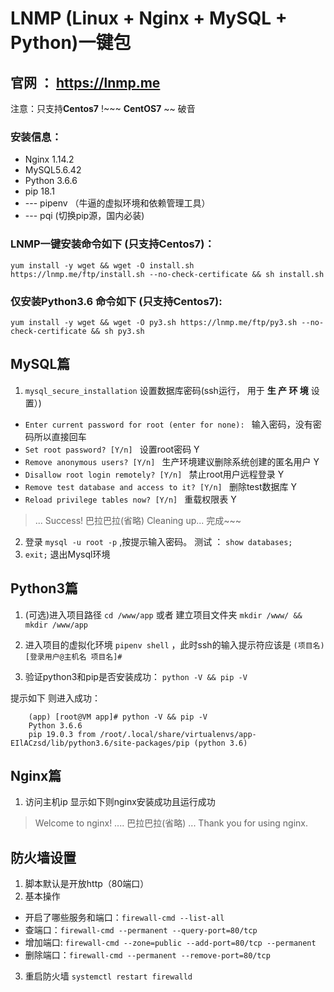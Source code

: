 # LNMP (Linux + Nginx + MySQL + Python)一键包
## 官网 ： https://lnmp.me

注意：只支持**Centos7** !~~~ **CentOS7** ~~ 破音

### 安装信息： 

 - Nginx 1.14.2 
 - MySQL5.6.42
 - Python 3.6.6
 - pip 18.1
 - --- pipenv （牛逼的虚拟环境和依赖管理工具）
 - --- pqi     (切换pip源，国内必装)

### LNMP一键安装命令如下 (只支持Centos7)：

    yum install -y wget && wget -O install.sh https://lnmp.me/ftp/install.sh --no-check-certificate && sh install.sh
    
    
### 仅安装Python3.6 命令如下 (只支持Centos7):

    yum install -y wget && wget -O py3.sh https://lnmp.me/ftp/py3.sh --no-check-certificate && sh py3.sh

## MySQL篇

 1. `mysql_secure_installation` 设置数据库密码(ssh运行， 用于 **生 产 环 境** 设置）)

 - `Enter current password for root (enter for none): ` 输入密码，没有密码所以直接回车
 -  `Set root password? [Y/n] `  设置root密码  Y  
 -  `Remove anonymous users? [Y/n] `  生产环境建议删除系统创建的匿名用户  Y
 -  `Disallow root login remotely? [Y/n] `  禁止root用户远程登录  Y
 -  `Remove test database and access to it? [Y/n] `  删除test数据库  Y
 -  `Reload privilege tables now? [Y/n] `  重载权限表  Y
>  ... Success! 巴拉巴拉(省略)  Cleaning up...    完成~~~

 2. 登录 `mysql -u root -p`  ,按提示输入密码。 测试 ： `show databases;`
 3. `exit;` 退出Mysql环境

## Python3篇
 1. (可选)进入项目路径 `cd /www/app` 或者 建立项目文件夹 `mkdir /www/ && mkdir /www/app`  

 2. 进入项目的虚拟化环境  `pipenv shell` ，此时ssh的输入提示符应该是 `(项目名)[登录用户@主机名 项目名]#`

 3.  验证python3和pip是否安装成功：
    `python -V && pip -V`

提示如下 则进入成功：

        (app) [root@VM app]# python -V && pip -V
        Python 3.6.6
        pip 19.0.3 from /root/.local/share/virtualenvs/app-EIlACzsd/lib/python3.6/site-packages/pip (python 3.6)
        
## Nginx篇
 1. 访问主机ip 显示如下则nginx安装成功且运行成功

> Welcome to nginx!
....
巴拉巴拉(省略)
...
Thank you for using nginx.

## 防火墙设置

 1. 脚本默认是开放http（80端口）
 2. 基本操作
- 开启了哪些服务和端口：`firewall-cmd --list-all`
- 查端口：`firewall-cmd --permanent --query-port=80/tcp` 
- 增加端口: `firewall-cmd --zone=public --add-port=80/tcp --permanent`
- 删除端口：`firewall-cmd --permanent --remove-port=80/tcp `
 3. 重启防火墙 `systemctl restart firewalld`
